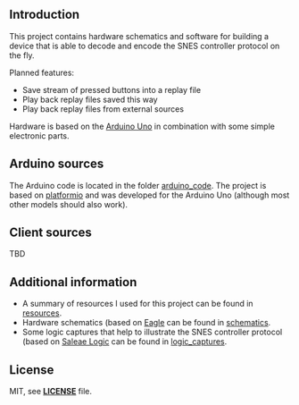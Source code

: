 ## Introduction

This project contains hardware schematics and software for building a device that is able to decode and encode the SNES controller protocol on the fly.

Planned features:

* Save stream of pressed buttons into a replay file
* Play back replay files saved this way
* Play back replay files from external sources

Hardware is based on the [Arduino Uno](https://store.arduino.cc/arduino-uno-rev3) in combination with some simple electronic parts.

## Arduino sources

The Arduino code is located in the folder [arduino_code](arduino_code).
The project is based on [platformio](http://platformio.org/) and was developed for the Arduino Uno (although most other models should also work).

## Client sources

TBD

## Additional information

* A summary of resources I used for this project can be found in [resources](resources).
* Hardware schematics (based on [Eagle](https://www.autodesk.com/products/eagle/overview) can be found in [schematics](schematics).
* Some logic captures that help to illustrate the SNES controller protocol (based on [Saleae Logic](https://www.saleae.com/) can be found in [logic_captures](logic_captures).

## License

MIT, see **[LICENSE](LICENSE)** file.
